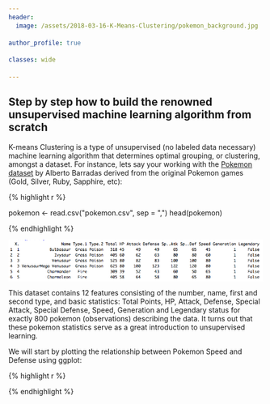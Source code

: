 ```yaml
---
header:
  image: /assets/2018-03-16-K-Means-Clustering/pokemon_background.jpg

author_profile: true

classes: wide

---
```


## Step by step how to build the renowned unsupervised machine learning algorithm from scratch

K-means Clustering is a type of unsupervised (no labeled data necessary) machine learning algorithm that determines optimal grouping, or clustering, amongst a dataset.  For instance, lets say your working with the [Pokemon dataset](https://www.kaggle.com/abcsds/pokemon/data) by Alberto Barradas derived from the original Pokemon games (Gold, Silver, Ruby, Sapphire, etc):

{% highlight r %}

pokemon <- read.csv("pokemon.csv", sep = ",")
head(pokemon)

{% endhighlight %}

<img src="../assets/2018-03-16-K-Means-Clustering/k_means_1.png" align="center" > 

This dataset contains 12 features consisting of the number, name, first and second type, and basic statistics: Total Points, HP, Attack, Defense, Special Attack, Special Defense, Speed, Generation and Legendary status for exactly 800 pokemon (observations) describing the data. It turns out that these pokemon statistics serve as a great introduction to unsupervised learning. 

We will start by plotting the relationship between Pokemon Speed and Defense using ggplot: 

{% highlight r %}

{% endhighlight %}

